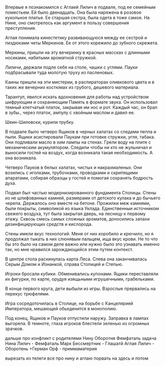 
Впервые я познакомился с Аглаей Лилич в подвале, под ее семейным поместьем. Ей было двенадцать. Она была наряжена в розовое кукольное платье. Ее старшая сестра, была одета в тоже самое. На Нине, оно смотрелось как аргумент в пользу совершения преступления.  

Аглая понимала кинестетику развивающуюся между ее сестрой и пиздюками четы Меркинов. Ее от этого корежило до зубного скрежета.

Меркины, пришли на эту вечеринку в красных массках с длинными носиками, набитыми ароматной стружкой.

Лиличи, держали подле себя на столе, чашки с углями. Пауки подбрасывали туда молотую труху из пасленовых.

Каины пришли на эти мистерии, в распираторах оливкового цвета и в таких же вечерних костюмах из грубого, дешевого материала.

Тарантул, явился искать вдохновения для работы над устройством шифрующим и сохраняющим Память в формате звука. Он использовал темный клетчатый платок, закрывая им нос и рот. Каждый час, он брал в зубы., через платок, ампулу с хвойным маслом и давил ее.  
  
Шеин-Шиловски, курили трубку.


В подвале было четверо Ящиков в черных халатах со следами пепла и пыли. Ящики асистировали Паукам при готовке стружки, угля, табака. Они подливали масло в хим лампы на стенах. Грели воду на плите с механическим акумулятором. Следили чтобы ни кто не жульничал и выносили гостей на воздух, когда возникала такая необходимость. А она возникала.  

Четверо Пауков в белых халатах, чистых и накрахмаленых. Они возились с иголками, трубочками, проводками и скрипящими апаратами, собирая образцы у гостей и помогая сохранять бодрость духа.

Подвал был частью модернизированного фундамента Столицы. Стены из не шлифованных камней, размерами от детского кулака и до бычьего черепа. Держалось оно вместе на бетоне. Прожилки меж камнями, были покрыты, символикой из языка Уклада. Единственныи источником свежего воздуха, тут была закрытая дверь, на лесницу к первому этажу. Сквозь смесь самых сложных ароматов, доносились запахи дезинфицирующих средств и кислорода. 

Стены имели вкус технологий. Меня от них коробило и крючило, но я продолжал тыкать в них слюнявым пальцем, ища вкус крови. Не то что бы это было на самом деле важно или нужно было это узнавать именно так, но мне нравился зарождающийся этим путем контекст.

В центре стола раскинулась карта Леса. Слева она заканчивалась Серым Домом и Изнанкой, справа Столицей и Степью. 

Игроки бросали кубики. Обменивались купонами. Ящики переставляли их фигурки, по карте, орудуя изящьными игрушечными, грабельками.

В конце первого круга, дети выбыли из игры. Взрослые прервались на перекус трюфелями.

Игра сосредоточилась в Столице, на борьбе с Канцелярией Императора, мешающей обьеденится в монополию.  

Под конец, Ящиков и Пауков отпустили наружу. Заправка в лампах выгорела. В темноте, глаза игроков блестели зеленью из огромных зрачков. 

дальше про конфликт с родителями Нину Оборотня Фемфаталь
задача 
	Нина Лилич - Фемфаталь
	Марк Бессмертник - Глашатй
	Аглая Лилич 
		- Оборотень
	+Герман Орф 
		- приммаматерия

вырезать из телеги все про нину и аглаю
порвать на здесь и потом

